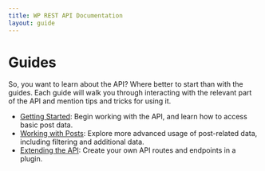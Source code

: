 ```yaml
---
title: WP REST API Documentation
layout: guide
---
```

Guides
======
So, you want to learn about the API? Where better to start than with the guides.
Each guide will walk you through interacting with the relevant part of the API
and mention tips and tricks for using it.

* [Getting Started][]: Begin working with the API, and learn how to access basic
  post data.
* [Working with Posts][]: Explore more advanced usage of post-related data,
  including filtering and additional data.
* [Extending the API][]: Create your own API routes and endpoints in a plugin.

[Getting Started]: guides/getting-started.html
[Working with Posts]: guides/working-with-posts.html
[Extending the API]: guides/extending.html
